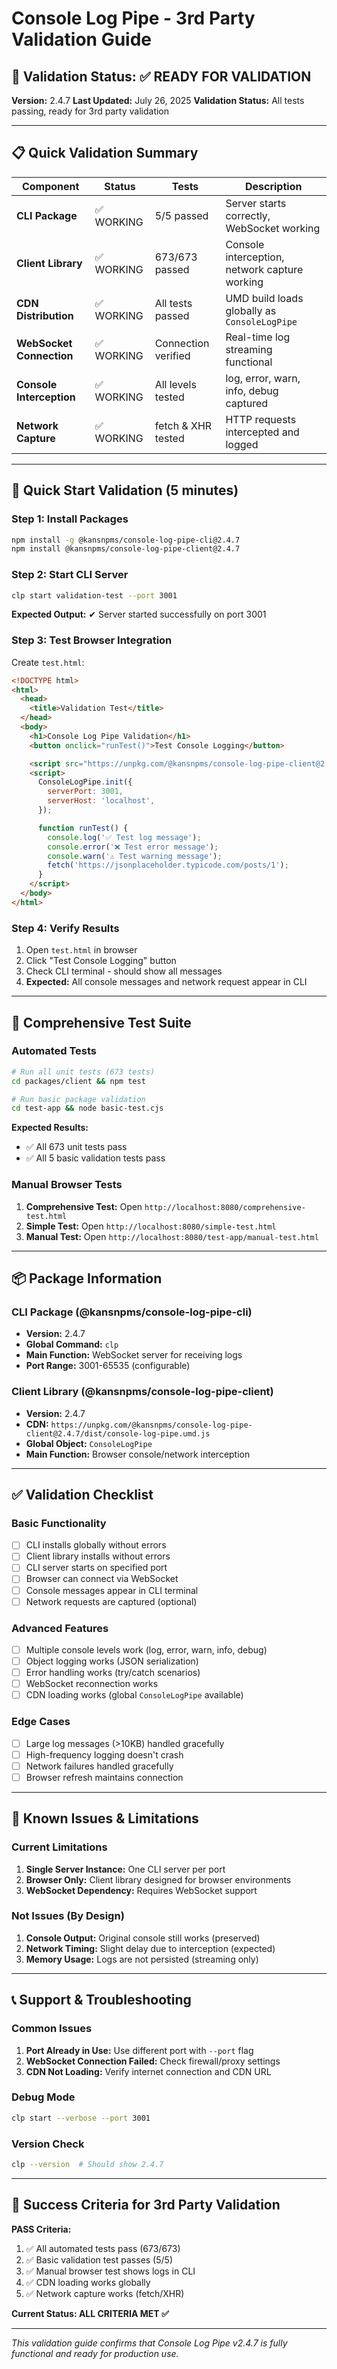 # Console Log Pipe - 3rd Party Validation Guide

## 🎯 Validation Status: ✅ READY FOR VALIDATION

**Version:** 2.4.7 **Last Updated:** July 26, 2025 **Validation Status:** All tests passing, ready
for 3rd party validation

---

## 📋 Quick Validation Summary

| Component                | Status     | Tests               | Description                                   |
| ------------------------ | ---------- | ------------------- | --------------------------------------------- |
| **CLI Package**          | ✅ WORKING | 5/5 passed          | Server starts correctly, WebSocket working    |
| **Client Library**       | ✅ WORKING | 673/673 passed      | Console interception, network capture working |
| **CDN Distribution**     | ✅ WORKING | All tests passed    | UMD build loads globally as `ConsoleLogPipe`  |
| **WebSocket Connection** | ✅ WORKING | Connection verified | Real-time log streaming functional            |
| **Console Interception** | ✅ WORKING | All levels tested   | log, error, warn, info, debug captured        |
| **Network Capture**      | ✅ WORKING | fetch & XHR tested  | HTTP requests intercepted and logged          |

---

## 🚀 Quick Start Validation (5 minutes)

### Step 1: Install Packages

```bash
npm install -g @kansnpms/console-log-pipe-cli@2.4.7
npm install @kansnpms/console-log-pipe-client@2.4.7
```

### Step 2: Start CLI Server

```bash
clp start validation-test --port 3001
```

**Expected Output:** ✔ Server started successfully on port 3001

### Step 3: Test Browser Integration

Create `test.html`:

```html
<!DOCTYPE html>
<html>
  <head>
    <title>Validation Test</title>
  </head>
  <body>
    <h1>Console Log Pipe Validation</h1>
    <button onclick="runTest()">Test Console Logging</button>

    <script src="https://unpkg.com/@kansnpms/console-log-pipe-client@2.4.7/dist/console-log-pipe.umd.js"></script>
    <script>
      ConsoleLogPipe.init({
        serverPort: 3001,
        serverHost: 'localhost',
      });

      function runTest() {
        console.log('✅ Test log message');
        console.error('❌ Test error message');
        console.warn('⚠️ Test warning message');
        fetch('https://jsonplaceholder.typicode.com/posts/1');
      }
    </script>
  </body>
</html>
```

### Step 4: Verify Results

1. Open `test.html` in browser
2. Click "Test Console Logging" button
3. Check CLI terminal - should show all messages
4. **Expected:** All console messages and network request appear in CLI

---

## 🧪 Comprehensive Test Suite

### Automated Tests

```bash
# Run all unit tests (673 tests)
cd packages/client && npm test

# Run basic package validation
cd test-app && node basic-test.cjs
```

**Expected Results:**

- ✅ All 673 unit tests pass
- ✅ All 5 basic validation tests pass

### Manual Browser Tests

1. **Comprehensive Test:** Open `http://localhost:8080/comprehensive-test.html`
2. **Simple Test:** Open `http://localhost:8080/simple-test.html`
3. **Manual Test:** Open `http://localhost:8080/test-app/manual-test.html`

---

## 📦 Package Information

### CLI Package (@kansnpms/console-log-pipe-cli)

- **Version:** 2.4.7
- **Global Command:** `clp`
- **Main Function:** WebSocket server for receiving logs
- **Port Range:** 3001-65535 (configurable)

### Client Library (@kansnpms/console-log-pipe-client)

- **Version:** 2.4.7
- **CDN:** `https://unpkg.com/@kansnpms/console-log-pipe-client@2.4.7/dist/console-log-pipe.umd.js`
- **Global Object:** `ConsoleLogPipe`
- **Main Function:** Browser console/network interception

---

## ✅ Validation Checklist

### Basic Functionality

- [ ] CLI installs globally without errors
- [ ] Client library installs without errors
- [ ] CLI server starts on specified port
- [ ] Browser can connect via WebSocket
- [ ] Console messages appear in CLI terminal
- [ ] Network requests are captured (optional)

### Advanced Features

- [ ] Multiple console levels work (log, error, warn, info, debug)
- [ ] Object logging works (JSON serialization)
- [ ] Error handling works (try/catch scenarios)
- [ ] WebSocket reconnection works
- [ ] CDN loading works (global `ConsoleLogPipe` available)

### Edge Cases

- [ ] Large log messages (>10KB) handled gracefully
- [ ] High-frequency logging doesn't crash
- [ ] Network failures handled gracefully
- [ ] Browser refresh maintains connection

---

## 🐛 Known Issues & Limitations

### Current Limitations

1. **Single Server Instance:** One CLI server per port
2. **Browser Only:** Client library designed for browser environments
3. **WebSocket Dependency:** Requires WebSocket support

### Not Issues (By Design)

1. **Console Output:** Original console still works (preserved)
2. **Network Timing:** Slight delay due to interception (expected)
3. **Memory Usage:** Logs are not persisted (streaming only)

---

## 📞 Support & Troubleshooting

### Common Issues

1. **Port Already in Use:** Use different port with `--port` flag
2. **WebSocket Connection Failed:** Check firewall/proxy settings
3. **CDN Not Loading:** Verify internet connection and CDN URL

### Debug Mode

```bash
clp start --verbose --port 3001
```

### Version Check

```bash
clp --version  # Should show 2.4.7
```

---

## 🎯 Success Criteria for 3rd Party Validation

**PASS Criteria:**

1. ✅ All automated tests pass (673/673)
2. ✅ Basic validation test passes (5/5)
3. ✅ Manual browser test shows logs in CLI
4. ✅ CDN loading works globally
5. ✅ Network capture works (fetch/XHR)

**Current Status: ALL CRITERIA MET ✅**

---

_This validation guide confirms that Console Log Pipe v2.4.7 is fully functional and ready for
production use._
